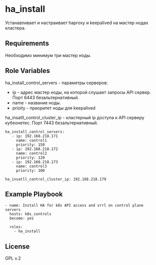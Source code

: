 ha_install
=========

Устанавливает и настраивает haproxy и keepalived на мастер нодах кластера.

Requirements
------------

Необходимо минимум три мастер ноды.

Role Variables
--------------

ha_install_control_servers - параметры серверов:
* ip - адрес мастер ноды, на которой слушает запросы API сервер. Порт 6443 безальтернативный.
* name - название ноды.
* prioity - приоритет ноды для keepalived

ha_insatll_control_cluster_ip - кластерный ip доступа к API серверу кубеонетес. Порт 7443 
безальтернативный.

    ha_install_control_servers:
       - ip: 192.168.218.171
         name: control1
         priority: 150
       - ip: 192.168.218.172
         name: control2
         priority: 120
       - ip: 192.168.218.173
         name: control3
         priority: 100
    
    ha_insatll_control_cluster_ip: 192.168.218.179


Example Playbook
----------------

    - name: Install HA for k8s API access and vrrl on control plane servers
      hosts: k8s_controls
      become: yes
    
      roles:
        - ha_install

License
-------

GPL v.2

